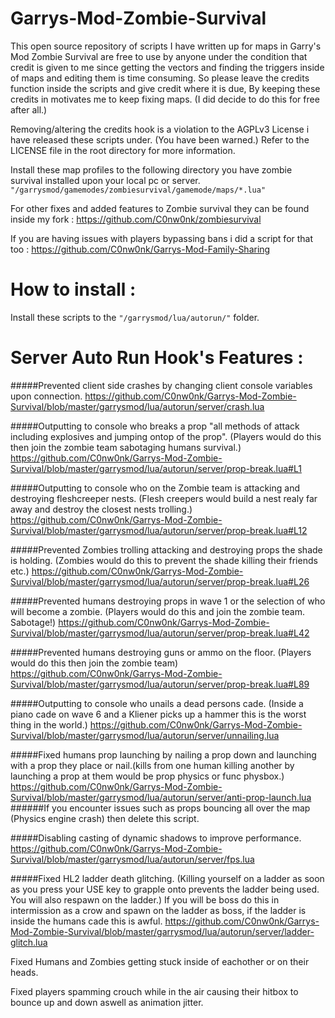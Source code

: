 # Garrys-Mod-Zombie-Survival

This open source repository of scripts I have written up for maps in Garry's Mod Zombie Survival are free to use by anyone under the condition that credit is given to me since getting the vectors and finding the triggers inside of maps and editing them is time consuming. So please leave the credits function inside the scripts and give credit where it is due, By keeping these credits in motivates me to keep fixing maps. (I did decide to do this for free after all.)

Removing/altering the credits hook is a violation to the AGPLv3 License i have released these scripts under. (You have been warned.) Refer to the LICENSE file in the root directory for more information.


Install these map profiles to the following directory you have zombie survival installed upon your local pc or server.
`"/garrysmod/gamemodes/zombiesurvival/gamemode/maps/*.lua"`

For other fixes and added features to Zombie survival they can be found inside my fork : https://github.com/C0nw0nk/zombiesurvival

If you are having issues with players bypassing bans i did a script for that too : https://github.com/C0nw0nk/Garrys-Mod-Family-Sharing

# How to install :

Install these scripts to the `"/garrysmod/lua/autorun/"` folder.

# Server Auto Run Hook's Features :

#####Prevented client side crashes by changing client console variables upon connection.
https://github.com/C0nw0nk/Garrys-Mod-Zombie-Survival/blob/master/garrysmod/lua/autorun/server/crash.lua

#####Outputting to console who breaks a prop "all methods of attack including explosives and jumping ontop of the prop". (Players would do this then join the zombie team sabotaging humans survival.)
https://github.com/C0nw0nk/Garrys-Mod-Zombie-Survival/blob/master/garrysmod/lua/autorun/server/prop-break.lua#L1

#####Outputting to console who on the Zombie team is attacking and destroying fleshcreeper nests. (Flesh creepers would build a nest realy far away and destroy the closest nests trolling.)
https://github.com/C0nw0nk/Garrys-Mod-Zombie-Survival/blob/master/garrysmod/lua/autorun/server/prop-break.lua#L12

#####Prevented Zombies trolling attacking and destroying props the shade is holding. (Zombies would do this to prevent the shade killing their friends etc.)
https://github.com/C0nw0nk/Garrys-Mod-Zombie-Survival/blob/master/garrysmod/lua/autorun/server/prop-break.lua#L26

#####Prevented humans destroying props in wave 1 or the selection of who will become a zombie. (Players would do this and join the zombie team. Sabotage!)
https://github.com/C0nw0nk/Garrys-Mod-Zombie-Survival/blob/master/garrysmod/lua/autorun/server/prop-break.lua#L42

#####Prevented humans destroying guns or ammo on the floor. (Players would do this then join the zombie team)
https://github.com/C0nw0nk/Garrys-Mod-Zombie-Survival/blob/master/garrysmod/lua/autorun/server/prop-break.lua#L89

#####Outputting to console who unails a dead persons cade. (Inside a piano cade on wave 6 and a Kliener picks up a hammer this is the worst thing in the world.)
https://github.com/C0nw0nk/Garrys-Mod-Zombie-Survival/blob/master/garrysmod/lua/autorun/server/unnailing.lua

#####Fixed humans prop launching by nailing a prop down and launching with a prop they place or nail.(kills from one human killing another by launching a prop at them would be prop physics or func physbox.)
https://github.com/C0nw0nk/Garrys-Mod-Zombie-Survival/blob/master/garrysmod/lua/autorun/server/anti-prop-launch.lua
######If you encounter issues such as props bouncing all over the map (Physics engine crash) then delete this script.

#####Disabling casting of dynamic shadows to improve performance.
https://github.com/C0nw0nk/Garrys-Mod-Zombie-Survival/blob/master/garrysmod/lua/autorun/server/fps.lua

#####Fixed HL2 ladder death glitching. (Killing yourself on a ladder as soon as you press your USE key to grapple onto prevents the ladder being used. You will also respawn on the ladder.) If you will be boss do this in intermission as a crow and spawn on the ladder as boss, if the ladder is inside the humans cade this is awful.
https://github.com/C0nw0nk/Garrys-Mod-Zombie-Survival/blob/master/garrysmod/lua/autorun/server/ladder-glitch.lua

Fixed Humans and Zombies getting stuck inside of eachother or on their heads.

Fixed players spamming crouch while in the air causing their hitbox to bounce up and down aswell as animation jitter.
